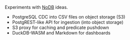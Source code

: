 Experiments with [NoDB](https://stratos.seas.harvard.edu/sites/scholar.harvard.edu/files/stratos/files/nodb-cacm.pdf) ideas.

- PostgreSQL CDC into CSV files on object storage (S3)
- PostgREST-like API for ingestion (into object storage)
- S3 proxy for caching and predicate pushdown
- DuckDB-WASM and Markdown for dashboards
